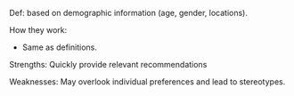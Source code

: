 Def: based on demographic information (age, gender, locations).

How they work: 
- Same as definitions.

Strengths: Quickly provide relevant recommendations

Weaknesses: May overlook individual preferences and lead to stereotypes.